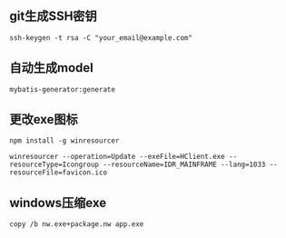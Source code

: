 ## git生成SSH密钥

`ssh-keygen -t rsa -C "your_email@example.com"`

## 自动生成model

`mybatis-generator:generate`

## 更改exe图标
`npm install -g winresourcer`

```shell
winresourcer --operation=Update --exeFile=HClient.exe --resourceType=Icongroup --resourceName=IDR_MAINFRAME --lang=1033 --resourceFile=favicon.ico
```
## windows压缩exe

```shell
copy /b nw.exe+package.nw app.exe
```